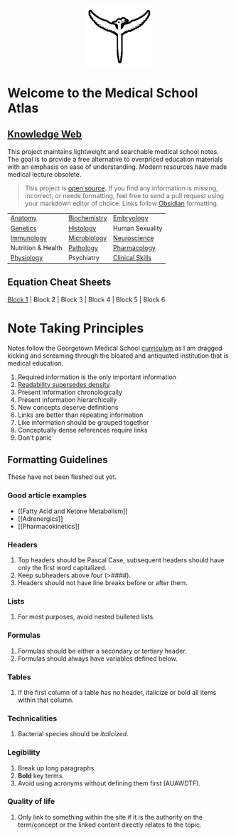<p align="center">
  <img src="https://raw.githubusercontent.com/bjamturley/MedSchoolAtlas/main/Media/images/logo.png" width="150" height="150" />
</p>

# Welcome to the Medical School Atlas
## [Knowledge Web](https://medschoolAtlas.xyz)

This project maintains lightweight and searchable medical school notes. The goal is to provide a free alternative to overpriced education materials with an emphasis on ease of understanding. Modern resources have made medical lecture obsolete.

> This project is [open source](https://github.com/bjamturley/MedSchoolAtlas). If you find any information is missing, incorrect, or needs formatting, feel free to send a pull request using your markdown editor of choice. Links follow [Obsidian](https://obsidian.md/) formatting.

|                                                           |                                                               |                                                                     |
| --------------------------------------------------------- | ------------------------------------------------------------- | ------------------------------------------------------------------- |
| [Anatomy](https://medschoolAtlas.xyz/docs/anatomy/)       | [Biochemistry](https://medschoolAtlas.xyz/docs/biochemistry/) | [Embryology](https://medschoolAtlas.xyz/docs/embryology/)           |
| [Genetics](https://medschoolAtlas.xyz/docs/genetics/)     | [Histology](https://medschoolAtlas.xyz/docs/histology/)       | Human Sexuality                                                     |
| [Immunology](https://medschoolAtlas.xyz/docs/immunology/) | [Microbiology](https://medschoolAtlas.xyz/docs/microbiology/) | [Neuroscience](https://medschoolAtlas.xyz/docs/neuroscience/)       |
| Nutrition & Health                                        | [Pathology](https://medschoolAtlas.xyz/docs/pathology/)       | [Pharmacology](https://medschoolAtlas.xyz/docs/pharmacology/)       |
| [Physiology](https://medschoolAtlas.xyz/docs/physiology/) | Psychiatry                                                    | [Clinical Skills](https://medschoolAtlas.xyz/docs/clinical-skills/) |
## Equation Cheat Sheets
[Block 1](https://medschoolatlas.xyz/docs/block-1-equations-cheat-sheet/) | Block 2 | Block 3 | Block 4 | Block 5 | Block 6
# Note Taking Principles 
Notes follow the Georgetown Medical School [curriculum](https://som.georgetown.edu/curriculum/journeyscurriculum/) as I am dragged kicking and screaming through the bloated and antiquated institution that is medical education.

1. Required information is the only important information
3. [Readability supersedes density](https://www.youtube.com/watch?v=_K-L9uhsBLM&t=52s)
4. Present information chronologically
5. Present information hierarchically
6. New concepts deserve definitions
7. Links are better than repeating information
8. Like information should be grouped together
9. Conceptually dense references require links
10. Don't panic
## Formatting Guidelines
These have not been fleshed out yet.
### Good article examples
- [[Fatty Acid and Ketone Metabolism]]
- [[Adrenergics]]
- [[Pharmacokinetics]]
### Headers
1. Top headers should be Pascal Case, subsequent headers should have only the first word capitalized.
3. Keep subheaders above four (>####).
4. Headers should not have line breaks before or after them.
### Lists
1. For most purposes, avoid nested bulleted lists.
###  Formulas
1. Formulas should be either a secondary or tertiary header.
2. Formulas should always have variables defined below.
### Tables
1. If the first column of a table has no header, italicize or bold all items within that column.
### Technicalities
1. Bacterial species should be *italicized*.
### Legibility
1. Break up long paragraphs.
2. **Bold** key terms.
3. Avoid using acronyms without defining them first (AUAWDTF).
### Quality of life
1. Only link to something within the site if it is the authority on the term/concept or the linked content directly relates to the topic.